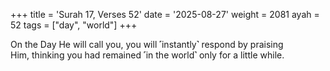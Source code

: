 +++
title = 'Surah 17, Verses 52'
date = '2025-08-27'
weight = 2081
ayah = 52
tags = ["day", "world"]
+++

On the Day He will call you, you will ˹instantly˺ respond by praising Him, thinking you had remained ˹in the world˺ only for a little while.